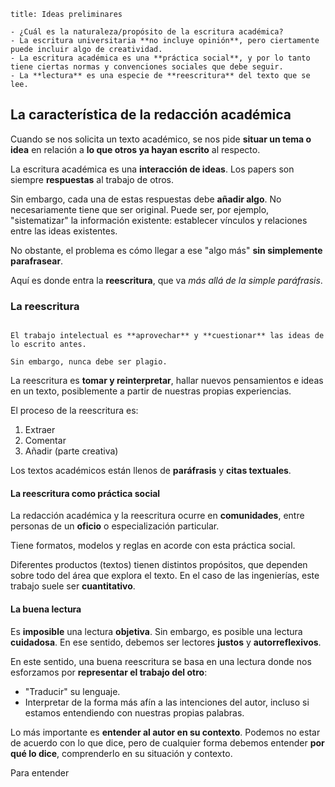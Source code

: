 ```ad-note
title: Ideas preliminares

- ¿Cuál es la naturaleza/propósito de la escritura académica?
- La escritura universitaria **no incluye opinión**, pero ciertamente puede incluir algo de creatividad.
- La escritura académica es una **práctica social**, y por lo tanto tiene ciertas normas y convenciones sociales que debe seguir.
- La **lectura** es una especie de **reescritura** del texto que se lee.

```

## La característica de la redacción académica

Cuando se nos solicita un texto académico, se nos pide **situar un tema o idea** en relación a **lo que otros ya hayan escrito** al respecto.

La escritura académica es una **interacción de ideas**. Los papers son siempre **respuestas** al trabajo de otros.

Sin embargo, cada una de estas respuestas debe **añadir algo**. No necesariamente tiene que ser original. Puede ser, por ejemplo, "sistematizar" la información existente: establecer vínculos y relaciones entre las ideas existentes.

No obstante, el problema es cómo llegar a ese "algo más" **sin simplemente parafrasear**.

Aquí es donde entra la **reescritura**, que va *más allá de la simple paráfrasis*.

### La reescritura

```ad-tldr

El trabajo intelectual es **aprovechar** y **cuestionar** las ideas de lo escrito antes.

Sin embargo, nunca debe ser plagio.

```

La reescritura es **tomar y reinterpretar**, hallar nuevos pensamientos e ideas en un texto, posiblemente a partir de nuestras propias experiencias.

El proceso de la reescritura es:

1. Extraer
2. Comentar
3. Añadir (parte creativa)

Los textos académicos están llenos de **paráfrasis** y **citas textuales**.

#### La reescritura como práctica social

La redacción académica y la reescritura ocurre en  **comunidades**, entre personas de un **oficio** o especialización particular.

Tiene formatos, modelos y reglas en acorde con esta práctica social.

Diferentes productos (textos) tienen distintos propósitos, que dependen sobre todo del área que explora el texto. En el caso de las ingenierías, este trabajo suele ser **cuantitativo**.

#### La buena lectura

Es **imposible** una lectura **objetiva**. Sin embargo, es posible una lectura **cuidadosa**. En ese sentido, debemos ser lectores **justos** y **autorreflexivos**.

En este sentido, una buena reescritura se basa en una lectura donde nos esforzamos por **representar el trabajo del otro**:

- "Traducir" su lenguaje.
- Interpretar de la forma más afín a las intenciones del autor, incluso si estamos entendiendo con nuestras propias palabras.

Lo más importante es **entender al autor en su contexto**. Podemos no estar de acuerdo con lo que dice, pero de cualquier forma debemos entender **por qué lo dice**, comprenderlo en su situación y contexto.

Para entender 